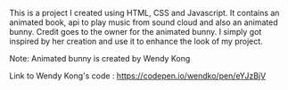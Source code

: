 This is a project I created using HTML, CSS and Javascript.
It contains an animated book, api to play music from sound cloud and also an animated bunny.
Credit goes to the owner for the animated bunny. I simply got inspired by her creation and use it to enhance the look of my project.

Note: Animated bunny is created by Wendy Kong

Link to Wendy Kong's code : https://codepen.io/wendko/pen/eYJzBjV
